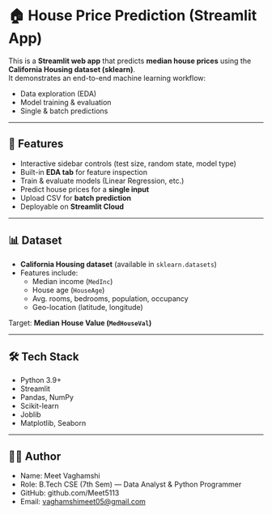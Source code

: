 # 🏠 House Price Prediction (Streamlit App)

This is a **Streamlit web app** that predicts **median house prices** using the **California Housing dataset (sklearn)**.  
It demonstrates an end-to-end machine learning workflow:  
- Data exploration (EDA)  
- Model training & evaluation  
- Single & batch predictions  

---

## 🚀 Features
- Interactive sidebar controls (test size, random state, model type)  
- Built-in **EDA tab** for feature inspection  
- Train & evaluate models (Linear Regression, etc.)  
- Predict house prices for a **single input**  
- Upload CSV for **batch prediction**  
- Deployable on **Streamlit Cloud**  

---

## 📊 Dataset
- **California Housing dataset** (available in `sklearn.datasets`)  
- Features include:  
  - Median income (`MedInc`)  
  - House age (`HouseAge`)  
  - Avg. rooms, bedrooms, population, occupancy  
  - Geo-location (latitude, longitude)  

Target: **Median House Value (`MedHouseVal`)**  

---

## 🛠️ Tech Stack
- Python 3.9+  
- Streamlit  
- Pandas, NumPy  
- Scikit-learn  
- Joblib  
- Matplotlib, Seaborn  

---

## 👨‍💻 Author

- Name: Meet Vaghamshi
- Role: B.Tech CSE (7th Sem) — Data Analyst & Python Programmer
- GitHub: github.com/Meet5113
- Email: vaghamshimeet05@gmail.com
